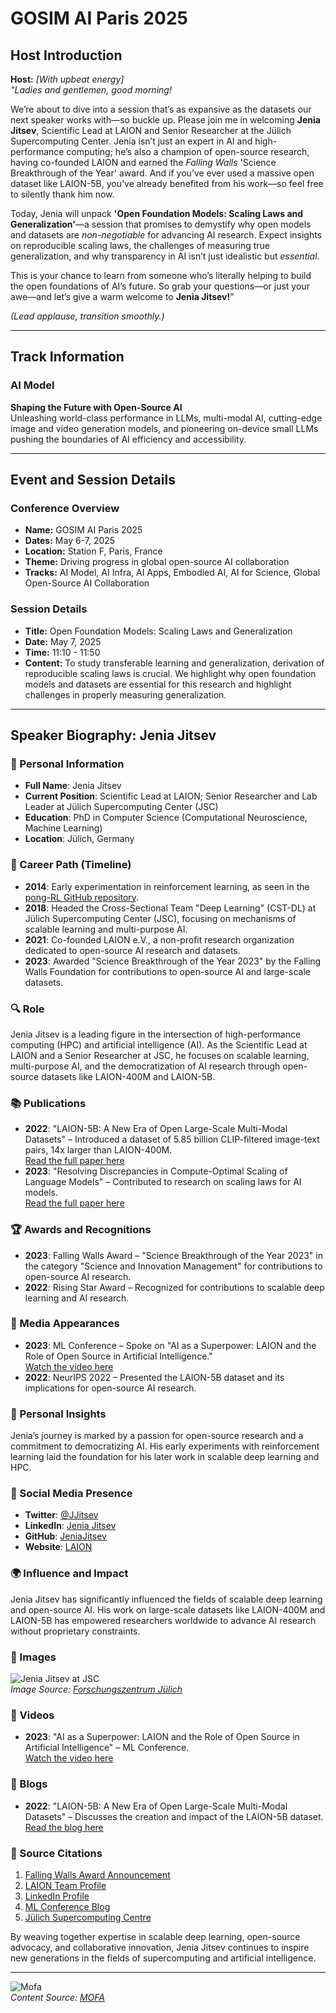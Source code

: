 
# GOSIM AI Paris 2025

## Host Introduction

**Host:** *[With upbeat energy]*  
*"Ladies and gentlemen, good morning!*  

We’re about to dive into a session that’s as expansive as the datasets our next speaker works with—so buckle up. Please join me in welcoming **Jenia Jitsev**, Scientific Lead at LAION and Senior Researcher at the Jülich Supercomputing Center. Jenia isn’t just an expert in AI and high-performance computing; he’s also a champion of open-source research, having co-founded LAION and earned the *Falling Walls* 'Science Breakthrough of the Year' award. And if you’ve ever used a massive open dataset like LAION-5B, you’ve already benefited from his work—so feel free to silently thank him now.  

Today, Jenia will unpack **'Open Foundation Models: Scaling Laws and Generalization'**—a session that promises to demystify why open models and datasets are *non-negotiable* for advancing AI research. Expect insights on reproducible scaling laws, the challenges of measuring true generalization, and why transparency in AI isn’t just idealistic but *essential*.  

This is your chance to learn from someone who’s literally helping to build the open foundations of AI’s future. So grab your questions—or just your awe—and let’s give a warm welcome to **Jenia Jitsev!**"  

*(Lead applause, transition smoothly.)*  

---

## Track Information

### AI Model  
**Shaping the Future with Open-Source AI**  
Unleashing world-class performance in LLMs, multi-modal AI, cutting-edge image and video generation models, and pioneering on-device small LLMs pushing the boundaries of AI efficiency and accessibility.

---

## Event and Session Details

### Conference Overview  
- **Name:** GOSIM AI Paris 2025  
- **Dates:** May 6-7, 2025  
- **Location:** Station F, Paris, France  
- **Theme:** Driving progress in global open-source AI collaboration  
- **Tracks:** AI Model, AI Infra, AI Apps, Embodied AI, AI for Science, Global Open-Source AI Collaboration  

### Session Details  
- **Title:** Open Foundation Models: Scaling Laws and Generalization  
- **Date:** May 7, 2025  
- **Time:** 11:10 - 11:50  
- **Content:** To study transferable learning and generalization, derivation of reproducible scaling laws is crucial. We highlight why open foundation models and datasets are essential for this research and highlight challenges in properly measuring generalization.  

---

## Speaker Biography: Jenia Jitsev

### 🧠 Personal Information  
- **Full Name**: Jenia Jitsev  
- **Current Position**: Scientific Lead at LAION; Senior Researcher and Lab Leader at Jülich Supercomputing Center (JSC)  
- **Education**: PhD in Computer Science (Computational Neuroscience, Machine Learning)  
- **Location**: Jülich, Germany  

### 🧵 Career Path (Timeline)  
- **2014**: Early experimentation in reinforcement learning, as seen in the [pong-RL GitHub repository](https://github.com/JeniaJitsev/pong-RL).  
- **2018**: Headed the Cross-Sectional Team "Deep Learning" (CST-DL) at Jülich Supercomputing Center (JSC), focusing on mechanisms of scalable learning and multi-purpose AI.  
- **2021**: Co-founded LAION e.V., a non-profit research organization dedicated to open-source AI research and datasets.  
- **2023**: Awarded "Science Breakthrough of the Year 2023" by the Falling Walls Foundation for contributions to open-source AI and large-scale datasets.  

### 🔍 Role  
Jenia Jitsev is a leading figure in the intersection of high-performance computing (HPC) and artificial intelligence (AI). As the Scientific Lead at LAION and a Senior Researcher at JSC, he focuses on scalable learning, multi-purpose AI, and the democratization of AI research through open-source datasets like LAION-400M and LAION-5B.  

### 📚 Publications  
- **2022**: "LAION-5B: A New Era of Open Large-Scale Multi-Modal Datasets" – Introduced a dataset of 5.85 billion CLIP-filtered image-text pairs, 14x larger than LAION-400M.  
  [Read the full paper here](https://laion.ai/laion-5b-a-new-era-of-open-large-scale-multi-modal-datasets/)  
- **2023**: "Resolving Discrepancies in Compute-Optimal Scaling of Language Models" – Contributed to research on scaling laws for AI models.  
  [Read the full paper here](https://github.com/formll/resolving-scaling-law-discrepancies)  

### 🏆 Awards and Recognitions  
- **2023**: Falling Walls Award – "Science Breakthrough of the Year 2023" in the category "Science and Innovation Management" for contributions to open-source AI research.  
- **2022**: Rising Star Award – Recognized for contributions to scalable deep learning and AI research.  

### 🎤 Media Appearances  
- **2023**: ML Conference – Spoke on "AI as a Superpower: LAION and the Role of Open Source in Artificial Intelligence."  
  [Watch the video here](https://mlconference.ai/blog/ai-as-a-superpower-laion-and-the-role-of-open-source-in-artificial-intelligence/)  
- **2022**: NeurIPS 2022 – Presented the LAION-5B dataset and its implications for open-source AI research.  

### 🧠 Personal Insights  
Jenia’s journey is marked by a passion for open-source research and a commitment to democratizing AI. His early experiments with reinforcement learning laid the foundation for his later work in scalable deep learning and HPC.  

### 🔗 Social Media Presence  
- **Twitter**: [@JJitsev](https://twitter.com/jjitsev)  
- **LinkedIn**: [Jenia Jitsev](https://www.linkedin.com/in/jenia-jitsev-11654427)  
- **GitHub**: [JeniaJitsev](https://github.com/JeniaJitsev)  
- **Website**: [LAION](https://laion.ai/)  

### 🌍 Influence and Impact  
Jenia Jitsev has significantly influenced the fields of scalable deep learning and open-source AI. His work on large-scale datasets like LAION-400M and LAION-5B has empowered researchers worldwide to advance AI research without proprietary constraints.  

### 📸 Images  
![Jenia Jitsev at JSC](https://www.fz-juelich.de/en/ias/jsc/news/events/2018/hbp-colloquium-2018/jenia-jitsev)  
*Image Source: [Forschungszentrum Jülich](https://www.fz-juelich.de/en/ias/jsc/news/events/2018/hbp-colloquium-2018/jenia-jitsev)*  

### 🎥 Videos  
- **2023**: "AI as a Superpower: LAION and the Role of Open Source in Artificial Intelligence" – ML Conference.  
  [Watch the video here](https://mlconference.ai/blog/ai-as-a-superpower-laion-and-the-role-of-open-source-in-artificial-intelligence/)  

### 📝 Blogs  
- **2022**: "LAION-5B: A New Era of Open Large-Scale Multi-Modal Datasets" – Discusses the creation and impact of the LAION-5B dataset.  
  [Read the blog here](https://laion.ai/laion-5b-a-new-era-of-open-large-scale-multi-modal-datasets/)  

### 🔗 Source Citations  
1. [Falling Walls Award Announcement](https://www.fz-juelich.de/en/ias/jsc/news/news-items/news-flashes/2023/laion-falling-walls-award)  
2. [LAION Team Profile](https://laion.ai/team/)  
3. [LinkedIn Profile](https://www.linkedin.com/in/jenia-jitsev-11654427)  
4. [ML Conference Blog](https://mlconference.ai/blog/ai-as-a-superpower-laion-and-the-role-of-open-source-in-artificial-intelligence/)  
5. [Jülich Supercomputing Centre](https://www.fz-juelich.de/en/ias/jsc/about-us/profile)  

By weaving together expertise in scalable deep learning, open-source advocacy, and collaborative innovation, Jenia Jitsev continues to inspire new generations in the fields of supercomputing and artificial intelligence.  

---

![Mofa](mofa.png)  
*Content Source: [MOFA](https://github.com/moxin-org/mofa)*  

